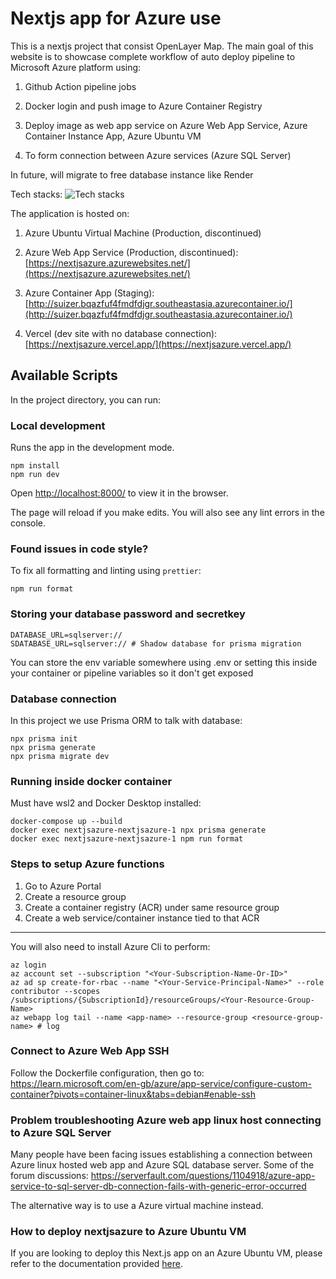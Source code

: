 # Nextjs app for Azure use

This is a nextjs project that consist OpenLayer Map. The main goal of
this website is to showcase complete workflow of auto deploy
pipeline to Microsoft Azure platform using:

1. Github Action pipeline jobs

2. Docker login and push image to Azure Container Registry

3. Deploy image as web app service on Azure Web App Service, Azure Container Instance App, Azure Ubuntu VM

4. To form connection between Azure services (Azure SQL Server)

In future, will migrate to free database instance like Render

Tech stacks: ![Tech stacks](https://skillicons.dev/icons?i=ts,next,tailwind,prisma,azure,githubactions,docker,ubuntu,bash,vercel,npm,mysql)

The application is hosted on:

1. Azure Ubuntu Virtual Machine (Production, discontinued)

2. Azure Web App Service (Production, discontinued): [https://nextjsazure.azurewebsites.net/](https://nextjsazure.azurewebsites.net/)

3. Azure Container App (Staging): [http://suizer.bqazfuf4fmdfdjgr.southeastasia.azurecontainer.io/](http://suizer.bqazfuf4fmdfdjgr.southeastasia.azurecontainer.io/)

4. Vercel (dev site with no database connection): [https://nextjsazure.vercel.app/](https://nextjsazure.vercel.app/)

## Available Scripts

In the project directory, you can run:

### Local development

Runs the app in the development mode.

```
npm install
npm run dev
```

Open [http://localhost:8000/](http://localhost:8000/) to view it in the browser.

The page will reload if you make edits.
You will also see any lint errors in the console.

### Found issues in code style?

To fix all formatting and linting using `prettier`:

```
npm run format
```

### Storing your database password and secretkey

```.env
DATABASE_URL=sqlserver://
SDATABASE_URL=sqlserver:// # Shadow database for prisma migration
```

You can store the env variable somewhere using .env or setting this inside your container or pipeline variables so it don't get exposed

### Database connection

In this project we use Prisma ORM to talk with database:

```
npx prisma init
npx prisma generate
npx prisma migrate dev
```

### Running inside docker container

Must have wsl2 and Docker Desktop installed:

```
docker-compose up --build
docker exec nextjsazure-nextjsazure-1 npx prisma generate
docker exec nextjsazure-nextjsazure-1 npm run format
```

### Steps to setup Azure functions

1. Go to Azure Portal
2. Create a resource group
3. Create a container registry (ACR) under same resource group
4. Create a web service/container instance tied to that ACR

---

You will also need to install Azure Cli to perform:

```
az login
az account set --subscription "<Your-Subscription-Name-Or-ID>"
az ad sp create-for-rbac --name "<Your-Service-Principal-Name>" --role contributor --scopes /subscriptions/{SubscriptionId}/resourceGroups/<Your-Resource-Group-Name>
az webapp log tail --name <app-name> --resource-group <resource-group-name> # log
```

### Connect to Azure Web App SSH

Follow the Dockerfile configuration, then go to:
https://learn.microsoft.com/en-gb/azure/app-service/configure-custom-container?pivots=container-linux&tabs=debian#enable-ssh

### Problem troubleshooting Azure web app linux host connecting to Azure SQL Server

Many people have been facing issues establishing a connection between Azure linux hosted web app and Azure SQL database server.
Some of the forum discussions: https://serverfault.com/questions/1104918/azure-app-service-to-sql-server-db-connection-fails-with-generic-error-occurred

The alternative way is to use a Azure virtual machine instead.

### How to deploy nextjsazure to Azure Ubuntu VM

If you are looking to deploy this Next.js app on an Azure Ubuntu VM, please refer to the documentation provided [here](docs/README_VM.md).
